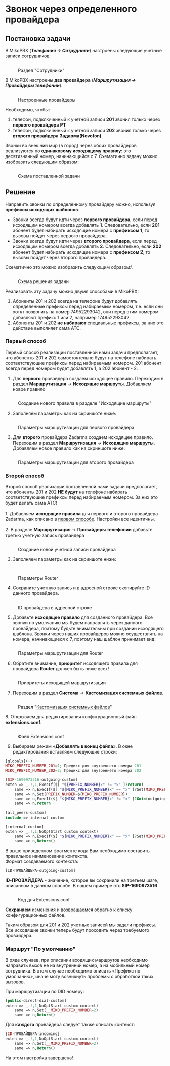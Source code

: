 # Звонок через определенного провайдера

## Постановка задачи <a href="#postanovka_zadachi" id="postanovka_zadachi"></a>

В MikoPBX (_**Телефония → Сотрудники**_) настроены следующие учетные записи сотрудников:

<figure><img src="../../.gitbook/assets/extensions (1) (1) (1).png" alt=""><figcaption><p>Раздел "Сотрудники"</p></figcaption></figure>

В MikoPBX настроены **два провайдера** (_**Маршрутизация → Провайдеры телефонии**_):

<figure><img src="../../.gitbook/assets/providers (1) (1).png" alt=""><figcaption><p>Настроенные провайдеры</p></figcaption></figure>

Необходимо, чтобы:

1. телефон, подключенный к учетной записи **201** звонил только через **первого провайдера** **РТ**
2. телефон, подключенный к учетной записи **202** звонил только через **второго провайдера** **Задарма(Novofon)**.

Звонки во внешний мир (в город) через обоих провайдеров реализуются по **одинаковому исходящему правилу**: это десятизначный номер, начинающийся с 7. Схематично задачу можно изобразить следующим образом:

<figure><img src="../../.gitbook/assets/image (1) (1).png" alt=""><figcaption><p>Схема поставленной задачи</p></figcaption></figure>

## Решение <a href="#reshenie" id="reshenie"></a>

Направить звонки по определенному провайдеру можно, используя **префиксы исходящих шаблонов**.

* Звонки всегда будут идти через **первого провайдера**, если перед исходящим номером всегда добавлять **1**. Следовательно, если **201** абонент будет набирать исходящие номера с **префиксом 1**, то вызовы пойдут через первого провайдера.
* Звонки всегда будут идти через **второго провайдера**, если перед исходящим номером всегда добавлять **2**. Следовательно, если **202** абонент будет набирать исходящие номера с **префиксом 2**, то вызовы пойдут через второго провайдера.

Схематично это можно изобразить следующим образом:\


<figure><img src="../../.gitbook/assets/image (1) (1) (1).png" alt=""><figcaption><p>Схема решения задачи</p></figcaption></figure>

Реализовать эту задачу можно двумя способами в MikoPBX:

1. Абоненты 201 и 202 всегда на телефоне будут добавлять определенные префиксы перед набираемым номером, т.е. если они хотят позвонить на номер 74952293042, они перед этим номером добавляют префикс 1 или 2, например 174952293042
2. Абоненты 201 и 202 **не набирают** специальные префиксы, за них это действие выполняет сама АТС.

### Первый способ <a href="#pervyj_sposob" id="pervyj_sposob"></a>

Первый способ реализации поставленной нами задачи предполагает, что абоненты 201 и 202 самостоятельно будут на телефоне набирать соответствующие префиксы перед набираемым номером. 201 абонент всегда перед номером будет добавлять 1, а 202 абонент - 2.

1. Для **первого** провайдера создаем исходящее правило. Переходим в раздел **Маршрутизация** → **Исходящие маршруты**. Добавляем новое правило

<figure><img src="../../.gitbook/assets/newRule1.png" alt=""><figcaption><p>Создание нового правила в разделе "Исходящие маршруты"</p></figcaption></figure>

2. Заполняем параметры как на скриншоте ниже:

<figure><img src="../../.gitbook/assets/ParametrsRT.png" alt=""><figcaption><p>Параметры маршрутизации для первого провайдера </p></figcaption></figure>

3. Для **второго** провайдера Zadarma создаем исходящее правило. Переходим в раздел **Маршрутизация** → **Исходящие маршруты**. Добавляем новое правило как на скриншоте ниже:&#x20;

<figure><img src="../../.gitbook/assets/ParametrsZadarma.png" alt=""><figcaption><p>Параметры маршрутизации для второго провайдера</p></figcaption></figure>

### Второй способ

Второй способ реализации поставленной нами задачи предполагает, что абоненты 201 и 202 **НЕ будут** на телефоне набирать соответствующие префиксы перед набираемым номером. За них это будет делать сама АТС!\
\
1\. Добавляем **исходящие правила** для первого и второго провайдера Zadarma, как описано в [первом способе](a-call-through-a-specific-provider.md#pervyj\_sposob). Настройки все идентичны.\
\
2\. В разделе **Маршрутизация** → **Провайдеры телефонии** добавьте третью учетную запись провайдера

<figure><img src="../../.gitbook/assets/newProvider (1).png" alt=""><figcaption><p>Создание новой учетной записи провайдера</p></figcaption></figure>

3. Заполняем параметры как на скриншоте ниже:

<figure><img src="../../.gitbook/assets/parametrsRouter1.png" alt=""><figcaption></figcaption></figure>

<figure><img src="../../.gitbook/assets/parametrsRouter2.png" alt=""><figcaption><p>Параметры Router</p></figcaption></figure>

4. Сохраните учетную запись и в адресной строке скопируйте ID данного провайдера.

<figure><img src="../../.gitbook/assets/RouterID.png" alt=""><figcaption><p>ID провайдера в адресной строке</p></figcaption></figure>

5. Добавьте **исходящее правило** для созданного провайдера. Все звонки по умолчанию мы будем направлять через данного провайдера, поэтому будьте внимательны при создании исходящего шаблона. Звонки через наших провайдеров можно осуществлять на номера, начинающиеся с 7, поэтому наш шаблон принимает вид:

<figure><img src="../../.gitbook/assets/ParametrsRouter3.png" alt=""><figcaption><p>Параметры маршрутизации для Router</p></figcaption></figure>

6. Обратите внимание, **приоритет** исходящего правила для провайдера **Router** должен быть ниже всех!

<figure><img src="../../.gitbook/assets/Priority.png" alt=""><figcaption><p>Приоритеты исходящей маршрутизации</p></figcaption></figure>

7. Переходим в раздел **Система** → **Кастомизация системных файлов**.

<figure><img src="../../.gitbook/assets/CustomizationSystemFiles.png" alt=""><figcaption><p>Раздел "<a href="../../manual/system/custom-files.md">Кастомизация системных файлов</a>"</p></figcaption></figure>

&#x20;8\. Открываем для редактирования конфигурационный файл **extensions.conf**.

<figure><img src="../../.gitbook/assets/extensionsConf (1).png" alt=""><figcaption><p>Файл Extensions.conf</p></figcaption></figure>

9. Выбираем режим «**Добавлять в конец файла**». В окне редактирования вставляем следующие строки:&#x20;

```php
[globals](+)
MIKO_PREFIX_NUMBER_201=1; Префикс для внутреннего номера 201
MIKO_PREFIX_NUMBER_202=2; Префикс для внутреннего номера 202

[SIP-1690973516-outgoing-custom]
exten => _.!,1,ExecIf($[ "${PREFIX_NUMBER}x" != "x" ]?return)
    same => n,ExecIf($[ "${MIKO_PREFIX_NUMBER}x" == "x" ]?Set(MIKO_PREFIX_NUMBER=${MIKO_PREFIX_NUMBER_${CHANNEL(peername)}}))
    same => n,Set(PREFIX_NUMBER=${MIKO_PREFIX_NUMBER})
    same => n,ExecIf($[ "${MIKO_PREFIX_NUMBER}x" != "x" ]?Goto(outgoing,${MIKO_PREFIX_NUMBER}${EXTEN},4))
    same => n,return
    
[all_peers-custom]
include => internal-custom

[internal-custom]
exten => _.!,1,NoOp(Start custom context)
    same => n,ExecIf($[ "${MIKO_PREFIX_NUMBER}x" == "x" ]?Set(MIKO_PREFIX_NUMBER=${MIKO_PREFIX_NUMBER_${FROM_PEER}}))
    same => n,Return()
```

В выше приведенном фрагменте кода Вам необходимо составить правильное наименование контекста.\
Формат создаваемого контекста:

```
[ID-ПРОВАЙДЕРА-outgoing-custom]
```

**ID-ПРОВАЙДЕРА** - значение, которое вы сохранили на третьем шаге, описанном в данном способе. В нашем примере это **SIP-1690973516**

<figure><img src="../../.gitbook/assets/CodeInExtensions.png" alt=""><figcaption><p>Код для Extensions.conf</p></figcaption></figure>

**Сохраняем** изменения и возвращаемся обратно к списку конфигурационных файлов.

Таким образом для 201 и 202 учетных записей мы задали префиксы. Все исходящие звонки теперь будут проходить через требуемого провайдера.

### Маршрут "По умолчанию" <a href="#marshrut_po_umolchaniju" id="marshrut_po_umolchaniju"></a>

В ряде случаев, при описании входящих маршрутов необходимо направить вызов не на внутренний номер, а на мобильный номер сотрудника. В этом случае необходимо описать «Префикс по умолчанию», иначе могу возникнуть проблемы с обработкой таких вызовов.

При маршрутизации по DID номеру:

```php
[public-direct-dial-custom]
exten => _.!,1,NoOp(Start custom context)
    same => n,Set(__MIKO_PREFIX_NUMBER=2)
    same => n,Return()
```

Для **каждого** провайдера следует также описать контекст:

```php
[ID-ПРОВАЙДЕРА-incoming]
exten => _.!,1,NoOp(Start custom context)
    same => n,Set(__MIKO_PREFIX_NUMBER=2)
    same => n,Return() 
```

На этом настройка завершена!
